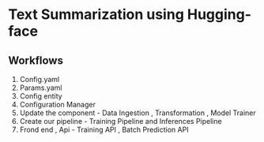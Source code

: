 # Text Summarization using Hugging-face 

## Workflows 

1. Config.yaml 
2. Params.yaml 
3. Config entity 
4. Configuration Manager 
5. Update the component - Data Ingestion , Transformation , Model Trainer 
6. Create our pipeline - Training  Pipeline and Inferences Pipeline 
7. Frond end , Api - Training API , Batch Prediction API 